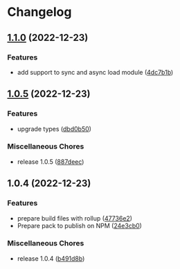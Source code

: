 # Changelog

## [1.1.0](https://github.com/JonDotsoy/envuse-wasm/compare/v1.0.5...v1.1.0) (2022-12-23)


### Features

* add support to sync and async load module ([4dc7b1b](https://github.com/JonDotsoy/envuse-wasm/commit/4dc7b1b60e7f8b0d51115d9dd209a59f77240f71))

## [1.0.5](https://github.com/JonDotsoy/envuse-wasm/compare/v1.0.4...v1.0.5) (2022-12-23)


### Features

* upgrade types ([dbd0b50](https://github.com/JonDotsoy/envuse-wasm/commit/dbd0b5090ff299d61b6249e74c6ab820b6377694))


### Miscellaneous Chores

* release 1.0.5 ([887deec](https://github.com/JonDotsoy/envuse-wasm/commit/887deec1b0a26e989d7c4eb727a7ecf76fb9fa9f))

## 1.0.4 (2022-12-23)


### Features

* prepare build files with rollup ([47736e2](https://github.com/JonDotsoy/envuse-wasm/commit/47736e2e7b772d6e6181c2ecda3db05ac1fa6412))
* Prepare pack to publish on NPM ([24e3cb0](https://github.com/JonDotsoy/envuse-wasm/commit/24e3cb05ffd8a73e5dc896cd7a226ea158439388))


### Miscellaneous Chores

* release 1.0.4 ([b491d8b](https://github.com/JonDotsoy/envuse-wasm/commit/b491d8b847275c68fa750d4fde52a56c077956eb))
